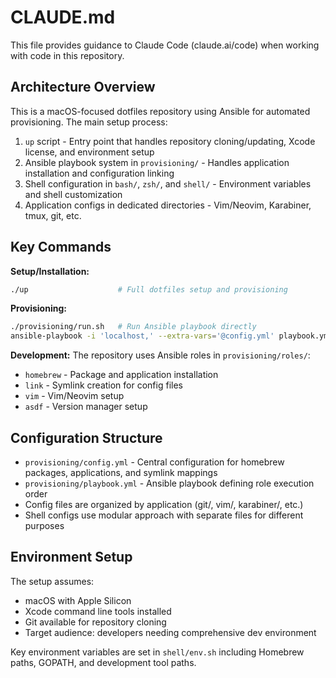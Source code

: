 # CLAUDE.md

This file provides guidance to Claude Code (claude.ai/code) when working with code in this repository.

## Architecture Overview

This is a macOS-focused dotfiles repository using Ansible for automated provisioning. The main setup process:

1. `up` script - Entry point that handles repository cloning/updating, Xcode license, and environment setup
2. Ansible playbook system in `provisioning/` - Handles application installation and configuration linking
3. Shell configuration in `bash/`, `zsh/`, and `shell/` - Environment variables and shell customization
4. Application configs in dedicated directories - Vim/Neovim, Karabiner, tmux, git, etc.

## Key Commands

**Setup/Installation:**
```bash
./up                    # Full dotfiles setup and provisioning
```

**Provisioning:**
```bash
./provisioning/run.sh   # Run Ansible playbook directly
ansible-playbook -i 'localhost,' --extra-vars='@config.yml' playbook.yml
```

**Development:**
The repository uses Ansible roles in `provisioning/roles/`:
- `homebrew` - Package and application installation
- `link` - Symlink creation for config files  
- `vim` - Vim/Neovim setup
- `asdf` - Version manager setup

## Configuration Structure

- `provisioning/config.yml` - Central configuration for homebrew packages, applications, and symlink mappings
- `provisioning/playbook.yml` - Ansible playbook defining role execution order
- Config files are organized by application (git/, vim/, karabiner/, etc.)
- Shell configs use modular approach with separate files for different purposes

## Environment Setup

The setup assumes:
- macOS with Apple Silicon
- Xcode command line tools installed
- Git available for repository cloning
- Target audience: developers needing comprehensive dev environment

Key environment variables are set in `shell/env.sh` including Homebrew paths, GOPATH, and development tool paths.